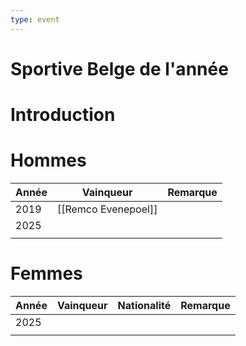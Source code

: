 ```yaml
---
type: event
---
```


# Sportive Belge de l'année

# Introduction

# Hommes

| Année | Vainqueur           | Remarque |
| ----- | ------------------- | -------- |
| 2019  | [[Remco Evenepoel]] |          |
| 2025  |                     |          |
|       |                     |          |
# Femmes

| Année | Vainqueur | Nationalité | Remarque |
| ----- | --------- | ----------- | -------- |
| 2025  |           |             |          |
|       |           |             |          |
